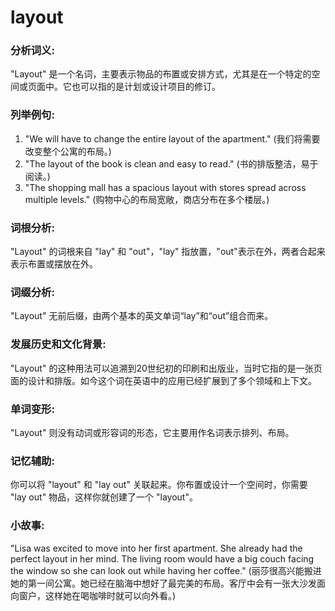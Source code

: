 # layout

### 分析词义:

  

"Layout" 是一个名词，主要表示物品的布置或安排方式，尤其是在一个特定的空间或页面中。它也可以指的是计划或设计项目的修订。

  

### 列举例句:

  

1.  "We will have to change the entire layout of the apartment." (我们将需要改变整个公寓的布局。)
2.  "The layout of the book is clean and easy to read." (书的排版整洁，易于阅读。)
3.  "The shopping mall has a spacious layout with stores spread across multiple levels." (购物中心的布局宽敞，商店分布在多个楼层。)

  

### 词根分析:

  

"Layout" 的词根来自 "lay" 和 "out"，"lay" 指放置，"out"表示在外，两者合起来表示布置或摆放在外。

  

### 词缀分析:

  

"Layout" 无前后缀，由两个基本的英文单词“lay”和“out”组合而来。

  

### 发展历史和文化背景:

  

"Layout" 的这种用法可以追溯到20世纪初的印刷和出版业，当时它指的是一张页面的设计和排版。如今这个词在英语中的应用已经扩展到了多个领域和上下文。

  

### 单词变形:

  

"Layout" 则没有动词或形容词的形态，它主要用作名词表示排列、布局。

  

### 记忆辅助:

  

你可以将 "layout" 和 "lay out" 关联起来。你布置或设计一个空间时，你需要 "lay out" 物品，这样你就创建了一个 "layout"。

  

### 小故事:

  

"Lisa was excited to move into her first apartment. She already had the perfect layout in her mind. The living room would have a big couch facing the window so she can look out while having her coffee." (丽莎很高兴能搬进她的第一间公寓。她已经在脑海中想好了最完美的布局。客厅中会有一张大沙发面向窗户，这样她在喝咖啡时就可以向外看。)
